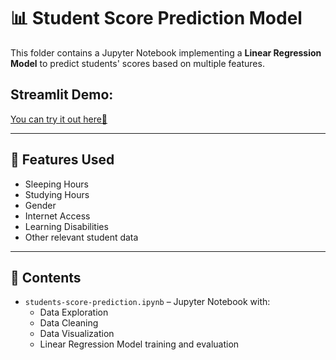 # 📊 Student Score Prediction Model

This folder contains a Jupyter Notebook implementing a **Linear Regression Model** to predict students' scores based on multiple features.

## Streamlit Demo:
[You can try it out here🚀](https://students-scores-prediction-jfey8p8nngrshjahnomhdm.streamlit.app/)

---

## 🧩 Features Used
- Sleeping Hours  
- Studying Hours  
- Gender  
- Internet Access  
- Learning Disabilities  
- Other relevant student data  

---

## 📓 Contents
- `students-score-prediction.ipynb` – Jupyter Notebook with:
  - Data Exploration  
  - Data Cleaning  
  - Data Visualization 
  - Linear Regression Model training and evaluation 

